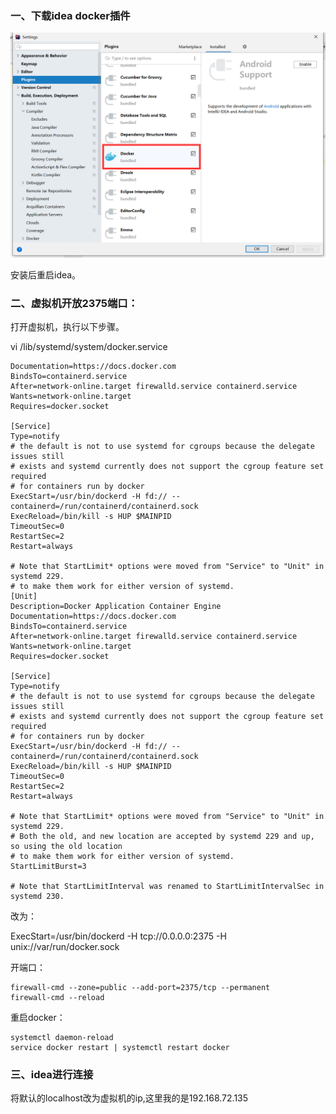 ### 一、下载idea docker插件

![image-20200528095249571](/images/image-20200528095249571.png)

安装后重启idea。

### 二、虚拟机开放2375端口：

打开虚拟机，执行以下步骤。

vi  /lib/systemd/system/docker.service

```
Documentation=https://docs.docker.com
BindsTo=containerd.service
After=network-online.target firewalld.service containerd.service
Wants=network-online.target
Requires=docker.socket

[Service]
Type=notify
# the default is not to use systemd for cgroups because the delegate issues still
# exists and systemd currently does not support the cgroup feature set required
# for containers run by docker
ExecStart=/usr/bin/dockerd -H fd:// --containerd=/run/containerd/containerd.sock
ExecReload=/bin/kill -s HUP $MAINPID
TimeoutSec=0
RestartSec=2
Restart=always

# Note that StartLimit* options were moved from "Service" to "Unit" in systemd 229.
# to make them work for either version of systemd.
[Unit]
Description=Docker Application Container Engine
Documentation=https://docs.docker.com
BindsTo=containerd.service
After=network-online.target firewalld.service containerd.service
Wants=network-online.target
Requires=docker.socket

[Service]
Type=notify
# the default is not to use systemd for cgroups because the delegate issues still
# exists and systemd currently does not support the cgroup feature set required
# for containers run by docker
ExecStart=/usr/bin/dockerd -H fd:// --containerd=/run/containerd/containerd.sock
ExecReload=/bin/kill -s HUP $MAINPID
TimeoutSec=0
RestartSec=2
Restart=always

# Note that StartLimit* options were moved from "Service" to "Unit" in systemd 229.
# Both the old, and new location are accepted by systemd 229 and up, so using the old location
# to make them work for either version of systemd.
StartLimitBurst=3

# Note that StartLimitInterval was renamed to StartLimitIntervalSec in systemd 230.

```

改为：

   ExecStart=/usr/bin/dockerd -H tcp://0.0.0.0:2375 -H unix://var/run/docker.sock

 开端口：

```
firewall-cmd --zone=public --add-port=2375/tcp --permanent
firewall-cmd --reload
```

 重启docker：

```
systemctl daemon-reload
service docker restart | systemctl restart docker
```

### 三、idea进行连接

  将默认的localhost改为虚拟机的ip,这里我的是192.168.72.135